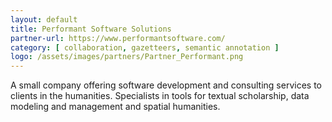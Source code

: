 ```yaml
---
layout: default
title: Performant Software Solutions
partner-url: https://www.performantsoftware.com/
category: [ collaboration, gazetteers, semantic annotation ]
logo: /assets/images/partners/Partner_Performant.png
---
```


A small company offering software development and consulting services to clients in the humanities. Specialists in tools for textual scholarship, data modeling and management and spatial humanities.
